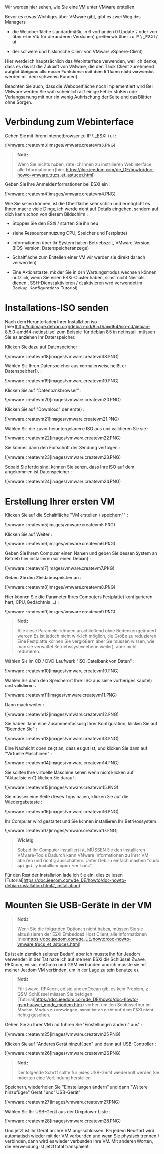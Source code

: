 Wir werden hier sehen, wie Sie eine VM unter VMware erstellen.

Bevor es etwas Wichtiges über VMware gibt, gibt es zwei
Weg des Managers :

-   die Weboberfläche standardmäßig in 6 vorhanden.0 Update 2 oder von
    über eine Vib für die anderen Versionen) greifen wir über zu
    IP \ _ESXI / ui

-   der schwere und historische Client von VMware vSphere-Client)

Hier werde ich hauptsächlich das Webinterface verwenden, weil ich denke, dass es das ist
die Zukunft von VMware, die den Thick Client zunehmend aufgibt
übrigens alle neuen Funktionen seit dem 5.1 kann nicht verwendet werden
mit dem schweren Kunden).

Beachten Sie auch, dass die Weboberfläche noch implementiert wird
Bei VMware werden Sie wahrscheinlich auf einige Fehler stoßen oder
Verlangsamung mit nur ein wenig Auffrischung der Seite und das
Blätter ohne Sorgen.

Verbindung zum Webinterface 
===========================

Gehen Sie mit Ihrem Internetbrowser zu IP \ _ESXI / ui :

![vmware.createvm3]images/vmware.createvm3.PNG)

> **Notiz**
>
> Wenn Sie nichts haben, rate ich Ihnen zu installieren
> Webinterface, alle Informationen
> [hier]https://doc.jeedom.com/de_DE/howto/doc-howto-vmware.trucs_et_astuces.html)

Geben Sie Ihre Anmeldeinformationen bei ESXI ein :

![vmware.createvm4]images/vmware.createvm4.PNG)

Wie Sie sehen können, ist die Oberfläche sehr schön und ermöglicht es Ihnen
mache viele Dinge, ich werde nicht auf Details eingehen, sondern auf dich
kann schon von diesem Bildschirm :

-   Stoppen Sie den ESXi / starten Sie ihn neu

-   siehe Ressourcennutzung CPU, Speicher und Festplatte)

-   Informationen über Ihr System haben Betriebszeit,
    VMware-Version, BIOS-Version, Datenspeicheranzeige)

-   Schaltfläche zum Erstellen einer VM wir werden sie direkt danach verwenden)

-   Eine Aktionstaste, mit der Sie in den Wartungsmodus wechseln können
    nützlich, wenn Sie einen ESXi-Cluster haben, sonst nicht
    Niemals dienen), SSH-Dienst aktivieren / deaktivieren wird verwendet
    im Backup-Konfigurations-Tutorial)

Installations-ISO senden 
=============================

Nach dem Herunterladen Ihrer Installation iso
[hier]http://cdimage.debian.org/debian-cd/8.5.0/amd64/iso-cd/debian-8.5.0-amd64-netinst.iso)
zum Beispiel für debian 8.5 in netinstall) müssen Sie es anziehen
Ihr Datenspeicher.

Klicken Sie dazu auf Datenspeicher :

![vmware.createvm18]images/vmware.createvm18.PNG)

Wählen Sie Ihren Datenspeicher aus normalerweise heißt er Datenspeicher1). :

![vmware.createvm19]images/vmware.createvm19.PNG)

Klicken Sie auf "Datenbankbrowser" :

![vmware.createvm20]images/vmware.createvm20.PNG)

Klicken Sie auf "Download" der erste) :

![vmware.createvm21]images/vmware.createvm21.PNG)

Wählen Sie die zuvor heruntergeladene ISO aus und validieren Sie sie :

![vmware.createvm22]images/vmware.createvm22.PNG)

Sie können dann den Fortschritt der Sendung verfolgen :

![vmware.createvm23]images/vmware.createvm23.PNG)

Sobald Sie fertig sind, können Sie sehen, dass Ihre ISO auf dem angekommen ist
Datenspeicher :

![vmware.createvm24]images/vmware.createvm24.PNG)

Erstellung Ihrer ersten VM 
=============================

Klicken Sie auf die Schaltfläche "VM erstellen / speichern"" :

![vmware.createvm5]images/vmware.createvm5.PNG)

Klicken Sie auf Weiter :

![vmware.createvm6]images/vmware.createvm6.PNG)

Geben Sie Ihrem Computer einen Namen und geben Sie dessen System an
Betrieb hier installieren wir einen Debian) :

![vmware.createvm7]images/vmware.createvm7.PNG)

Geben Sie den Zieldatenspeicher an :

![vmware.createvm8]images/vmware.createvm8.PNG)

Hier können Sie die Parameter Ihres Computers Festplatte) konfigurieren
hart, CPU, Gedächtnis ...) :

![vmware.createvm9]images/vmware.createvm9.PNG)

> **Notiz**
>
> Alle diese Parameter können anschließend ohne Bedenken geändert werden
> Es ist jedoch nicht wirklich möglich, die Größe zu reduzieren
> Eine Festplatte können Sie vergrößern aber Sie müssen wissen, wie man sie verwaltet
> Betriebssystemebene weiter), aber nicht reduzieren.

Wählen Sie im CD / DVD-Laufwerk "ISO-Dateibank von
Daten" :

![vmware.createvm10]images/vmware.createvm10.PNG)

Wählen Sie dann den Speicherort Ihrer ISO aus siehe
vorheriges Kapitel) und validieren :

![vmware.createvm11]images/vmware.createvm11.PNG)

Dann mach weiter :

![vmware.createvm12]images/vmware.createvm12.PNG)

Sie haben dann eine Zusammenfassung Ihrer Konfiguration, klicken Sie auf
"Beenden Sie" :

![vmware.createvm13]images/vmware.createvm13.PNG)

Eine Nachricht oben zeigt an, dass es gut ist, und klicken Sie dann auf
"Virtuelle Maschinen" :

![vmware.createvm14]images/vmware.createvm14.PNG)

Sie sollten Ihre virtuelle Maschine sehen wenn nicht klicken
auf "Aktualisieren") klicken Sie darauf :

![vmware.createvm15]images/vmware.createvm15.PNG)

Sie müssen eine Seite dieses Typs haben, klicken Sie auf die Wiedergabetaste :

![vmware.createvm16]images/vmware.createvm16.PNG)

Ihr Computer wird gestartet und Sie können installieren
Ihr Betriebssystem :

![vmware.createvm17]images/vmware.createvm17.PNG)

> **Wichtig**
>
> Sobald Ihr Computer installiert ist, MÜSSEN Sie den installieren
> VMware-Tools Dadurch kann VMware Informationen zu Ihrer VM abrufen
> und richtig ausschalten). Unter Debian einfach machen
> "sudo apt-get -y installiere open-vm-tools".

Für den Rest der Installation lade ich Sie ein, dies zu lesen
[Tutorial]https://doc.jeedom.com/de_DE/howto/doc-howto-debian.installation.html#_installation)

Mounten Sie USB-Geräte in der VM 
=======================================

> **Notiz**
>
> Wenn Sie die folgenden Optionen nicht haben, müssen Sie sie aktualisieren
> der ESXi Embedded Host Client, alle Informationen
> [hier]https://doc.jeedom.com/de_DE/howto/doc-howto-vmware.trucs_et_astuces.html)

Es ist ein ziemlich seltener Bedarf, aber ich musste ihn für Jeedom verwenden
in der Tat habe ich auf meinem ESXi die Schlüssel Zwave, RFXcom, edisio, enOcean und GSM
verbunden und ich musste sie mit meiner Jeedom VM verbinden, um in der Lage zu sein
benutze es.

> **Notiz**
>
> Für Zwave, RFXcom, edisio und enOcean gibt es kein Problem, z
> GSM-Schlüssel müssen Sie befolgen
> [Tutorial]https://doc.jeedom.com/de_DE/howto/doc-howto-gsm.huawei_mode_modem.html)
> vorher, um den Schlüssel nur im Modem-Modus zu erzwingen, sonst ist es nicht
> auf dem ESXi nicht richtig gesehen.

Gehen Sie zu Ihrer VM und führen Sie "Einstellungen ändern" aus" :

![vmware.createvm25]images/vmware.createvm25.PNG)

Klicken Sie auf "Anderes Gerät hinzufügen" und dann auf USB-Controller :

![vmware.createvm26]images/vmware.createvm26.PNG)

> **Notiz**
>
> Der folgende Schritt sollte für jedes USB-Gerät wiederholt werden
> Sie möchten eine Verbindung herstellen

Speichern, wiederholen Sie "Einstellungen ändern" und dann "Weitere hinzufügen"
Gerät "und" USB-Gerät" :

![vmware.createvm27]images/vmware.createvm27.PNG)

Wählen Sie Ihr USB-Gerät aus der Dropdown-Liste :

![vmware.createvm28]images/vmware.createvm28.PNG)

Und jetzt ist Ihr Gerät an Ihre VM angeschlossen. Bei jedem
Neustart wird automatisch wieder mit der VM verbunden und wenn Sie
physisch trennen / verbinden, dann wird es wieder verbunden
Ihre VM. Mit anderen Worten, die Verwendung ist jetzt total
transparent.
